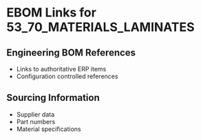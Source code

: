 # EBOM Links for 53_70_MATERIALS_LAMINATES

## Engineering BOM References
- Links to authoritative ERP items
- Configuration controlled references

## Sourcing Information
- Supplier data
- Part numbers
- Material specifications
